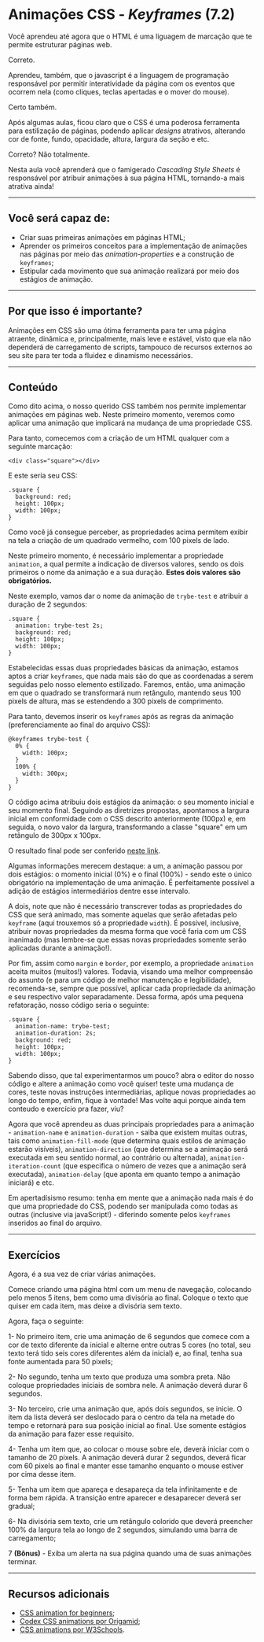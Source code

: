 # Animações CSS - _Keyframes_ (7.2)

Você aprendeu até agora que o HTML é uma liguagem de marcação que te permite estruturar páginas web.

Correto.

Aprendeu, também, que o javascript é a linguagem de programação responsável por permitir interatividade da página com os eventos que ocorrem nela (como cliques, teclas apertadas e o mover do mouse).

Certo também.

Após algumas aulas, ficou claro que o CSS é uma poderosa ferramenta para estilização de páginas, podendo aplicar _designs_ atrativos, alterando cor de fonte, fundo, opacidade, altura, largura da seção e etc.

Correto? Não totalmente.

Nesta aula você aprenderá que o famigerado _Cascading Style Sheets_ é responsável por atribuir animações à sua página HTML, tornando-a mais atrativa ainda!

---

## Você será capaz de:

- Criar suas primeiras animações em páginas HTML;
- Aprender os primeiros conceitos para a implementação de animações nas páginas por meio das _animation-properties_ e a construção de `keyframes`;
- Estipular cada movimento que sua animação realizará por meio dos estágios de animação.

---

## Por que isso é importante?

Animações em CSS são uma ótima ferramenta para ter uma página atraente, dinâmica e, principalmente, mais leve e estável, visto que ela não dependerá de carregamento de scripts, tampouco de recursos externos ao seu site para ter toda a fluidez e dinamismo necessários. 

---

## Conteúdo

Como dito acima, o nosso querido CSS também nos permite implementar animações em páginas web. Neste primeiro momento, veremos como aplicar uma animação que implicará na mudança de uma propriedade CSS.

Para tanto, comecemos com a criação de um HTML qualquer com a seguinte marcação:

    <div class="square"></div>

E este seria seu CSS:

    .square {
      background: red;
      height: 100px;
      width: 100px;
    }

Como você já consegue perceber, as propriedades acima permitem exibir na tela a criação de um quadrado vermelho, com 100 pixels de lado.

Neste primeiro momento, é necessário implementar a propriedade `animation`, a qual permite a indicação de diversos valores, sendo os dois primeiros o nome da animação e a sua duração. **Estes dois valores são obrigatórios.**

Neste exemplo, vamos dar o nome da animação de `trybe-test` e atribuir a duração de 2 segundos:

    .square {
      animation: trybe-test 2s;
      background: red;
      height: 100px;
      width: 100px;
    }

Estabelecidas essas duas propriedades básicas da animação, estamos aptos a criar `keyframes`, que nada mais são do que as coordenadas a serem seguidas pelo nosso elemento estilizado. Faremos, então, uma animação em que o quadrado se transformará num retângulo, mantendo seus 100 pixels de altura, mas se estendendo a 300 pixels de comprimento.

Para tanto, devemos inserir os `keyframes` após as regras da animação (preferenciamente ao final do arquivo CSS):

    @keyframes trybe-test {
      0% {
        width: 100px;
      }
      100% {
        width: 300px;
      }
    }

O código acima atribuiu dois estágios da animação: o seu momento inicial e seu momento final. Seguindo as diretrizes propostas, apontamos a largura inicial em conformidade com o CSS descrito anteriormente (100px) e, em seguida, o novo valor da largura, transformando a classe "square" em um retângulo de 300px x 100px.

O resultado final pode ser conferido <a href="https://codepen.io/laurolyra/pen/NWqONaY" target="_blank">neste link</a>.

Algumas informações merecem destaque: a um, a animação passou por dois estágios: o momento inicial (0%) e o final (100%) - sendo este o único obrigatório na implementação de uma animação. É perfeitamente possível a adição de estágios intermediários dentre esse intervalo.

A dois, note que não é necessário transcrever todas as propriedades do CSS que será animado, mas somente aquelas que serão afetadas pelo `keyframe` (aqui trouxemos só a propriedade `width`). É possível, inclusive, atribuir novas propriedades da mesma forma que você faria com um CSS inanimado (mas lembre-se que essas novas propriedades somente serão aplicadas durante a animação!).

Por fim, assim como `margin` e `border`, por exemplo, a propriedade `animation` aceita muitos (muitos!) valores. Todavia, visando uma melhor compreensão do assunto (e para um código de melhor manutenção e legibilidade), recomenda-se, sempre que possível, aplicar cada propriedade da animação e seu respectivo valor separadamente. Dessa forma, após uma pequena refatoração, nosso código seria o seguinte:

    .square {
      animation-name: trybe-test;
      animation-duration: 2s;
      background: red;
      height: 100px;
      width: 100px;
    }
Sabendo disso, que tal experimentarmos um pouco? abra o editor do nosso código e altere a animação como você quiser! teste uma mudança de cores, teste novas instruções intermediárias, aplique novas propriedades ao longo do tempo, enfim, fique à vontade! Mas volte aqui porque ainda tem conteudo e exercício pra fazer, viu?

Agora que você aprendeu as duas principais propriedades para a animação - `animation-name` e `animation-duration` - saiba que existem muitas outras, tais como `animation-fill-mode` (que determina quais estilos de animação estarão visíveis), `animation-direction` (que determina se a animação será executada em seu sentido normal, ao contrário ou alternada), `animation-iteration-count` (que especifica o número de vezes que a animação será executada), `animation-delay` (que aponta em quanto tempo a animação iniciará) e etc.

Em apertadísismo resumo: tenha em mente que a animação nada mais é do que uma propriedade do CSS, podendo ser manipulada como todas as outras (inclusive via javaScript!) - diferindo somente pelos `keyframes` inseridos ao final do arquivo.

---
## Exercícios

Agora, é a sua vez de criar várias animações.

Comece criando uma página html com um menu de navegação, colocando pelo menos 5 itens, bem como uma divisória ao final. Coloque o texto que quiser em cada item, mas deixe a divisória sem texto.

Agora, faça o seguinte:

1- No primeiro item, crie uma animação de 6 segundos que comece com a cor de texto diferente da inicial e alterne entre outras 5 cores (no total, seu texto terá tido seis cores diferentes além da inicial) e, ao final, tenha sua fonte aumentada para 50 pixels;

2- No segundo, tenha um texto que produza uma sombra preta. Não coloque propriedades iniciais de sombra nele. A animação deverá durar 6 segundos.

3- No terceiro, crie uma animação que, após dois segundos, se inicie. O item da lista deverá ser deslocado para o centro da tela na metade do tempo e retornará para sua posição inicial ao final. Use somente estágios da animação para fazer esse requisito.

4- Tenha um item que, ao colocar o mouse sobre ele, deverá iniciar com o tamanho de 20 pixels. A animação deverá durar 2 segundos, deverá ficar com 60 pixels ao final e manter esse tamanho enquanto o mouse estiver por cima desse item.

5- Tenha um item que apareça e desapareça da tela infinitamente e de forma bem rápida. A transição entre aparecer e desaparecer deverá ser gradual;

6- Na divisória sem texto, crie um retângulo colorido que deverá preencher 100% da largura tela ao longo de 2 segundos, simulando uma barra de carregamento;

7 **(Bônus)** - Exiba um alerta na sua página quando uma de suas animações terminar.

---

## Recursos adicionais

- <a href="https://thoughtbot.com/blog/css-animation-for-beginners" target="_blank">CSS animation for beginners</a>;
- <a href="https://www.origamid.com/codex/css-animation/" target="_blank">Codex CSS animations por Origamid</a>;
- <a href="https://www.w3schools.com/css/css3_animations.asp" target="_blank">CSS animations por W3Schools</a>.
